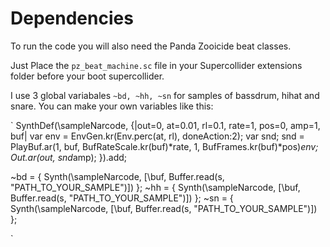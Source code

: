 # Dependencies

To run the code you will also need the Panda Zooicide beat classes.

Just Place the `pz_beat_machine.sc` file in your Supercollider extensions folder
before your boot supercollider.

I use 3 global variabales `~bd, ~hh, ~sn` for samples of bassdrum, hihat and snare.
You can make your own variables like this:

`
SynthDef(\sampleNarcode, {|out=0, at=0.01, rl=0.1, rate=1, pos=0, amp=1, buf|
	var env = EnvGen.kr(Env.perc(at, rl), doneAction:2);
	var snd;
	snd = PlayBuf.ar(1, buf, BufRateScale.kr(buf)*rate, 1, BufFrames.kr(buf)*pos)*env;
	Out.ar(out, snd*amp);
}).add;

~bd = { Synth(\sampleNarcode, [\buf, Buffer.read(s, "PATH_TO_YOUR_SAMPLE")]) };
~hh = { Synth(\sampleNarcode, [\buf, Buffer.read(s, "PATH_TO_YOUR_SAMPLE")]) };
~sn = { Synth(\sampleNarcode, [\buf, Buffer.read(s, "PATH_TO_YOUR_SAMPLE")]) };

`
